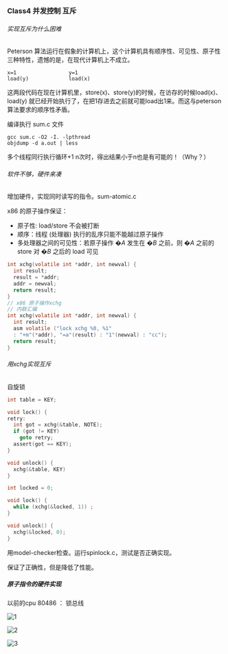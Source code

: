 ### Class4 并发控制 互斥

###### 实现互斥为什么困难

Peterson 算法运行在假象的计算机上，这个计算机具有顺序性、可见性、原子性三种特性，遗憾的是，在现代计算机上不成立。

```assembly
x=1					y=1
load(y)				load(x)
```

这两段代码在现在计算机里，store(x)、store(y)的时候，在访存的时候load(x)、load(y) 就已经开始执行了，在把1存进去之前就可能load出1来。而这与peterson算法要求的顺序性矛盾。

编译执行 sum.c 文件

```shell
gcc sum.c -O2 -I. -lpthread
objdump -d a.out | less
```

多个线程同行执行循环+1 n次时，得出结果小于n也是有可能的！（Why？）

###### 软件不够，硬件来凑

增加硬件，实现同时读写的指令。sum-atomic.c 

x86 的原子操作保证：

- 原子性: load/store 不会被打断
- 顺序：线程 (处理器) 执行的乱序只能不能越过原子操作
- 多处理器之间的可见性：若原子操作 �*A* 发生在 �*B* 之前，则 �*A* 之前的 store 对 �*B* 之后的 load 可见

```c
int xchg(volatile int *addr, int newval) {
  int result;
  result = *addr;
  addr = newval;
  return result;
}
// x86 原子操作xchg
// 内联汇编
int xchg(volatile int *addr, int newval) {
  int result;
  asm volatile ("lock xchg %0, %1"
  : "+m"(*addr), "=a"(result) : "1"(newval) : "cc");
  return result;
}
```

###### 用xchg实现互斥

自旋锁

```c
int table = KEY;

void lock() {
retry:
  int got = xchg(&table, NOTE);
  if (got != KEY)
    goto retry;
  assert(got == KEY);
}

void unlock() {
  xchg(&table, KEY)
}
```

```c
int locked = 0;

void lock() {
  while (xchg(&locked, 1)) ;
}

void unlock() {
  xchg(&locked, 0);
}
```

用model-checker检查。运行spinlock.c，测试是否正确实现。

保证了正确性，但是降低了性能。

 ##### 原子指令的硬件实现 

以前的cpu 80486 ： 锁总线

![1](D:\About_coding\OSLearn_jyy\Class4\pict\1.jpg) 

![2](D:\About_coding\OSLearn_jyy\Class4\pict\2.jpg)

![3](D:\About_coding\OSLearn_jyy\Class4\pict\3.jpg)
